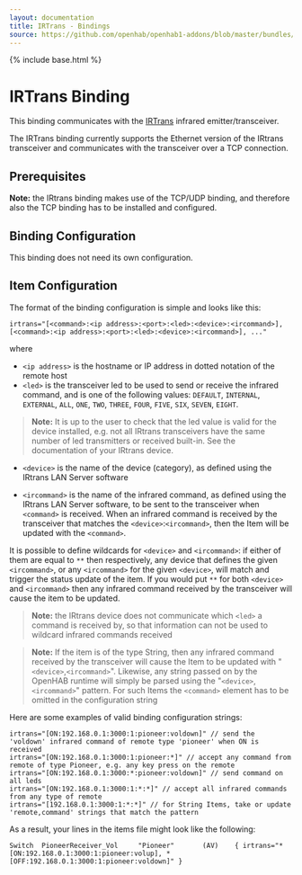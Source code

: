 ```yaml
---
layout: documentation
title: IRTrans - Bindings
source: https://github.com/openhab/openhab1-addons/blob/master/bundles/binding/org.openhab.binding.irtrans/README.md
---
```


<!-- Attention authors: Do not edit directly. Please add your changes to the appropriate source repository -->

{% include base.html %}

# IRTrans Binding

This binding communicates with the [IRTrans](http://www.irtrans.de) infrared emitter/transceiver.

The IRTrans binding currently supports the Ethernet version of the IRtrans transceiver and communicates with the transceiver over a TCP connection.

## Prerequisites

**Note:** the IRtrans binding makes use of the TCP/UDP binding, and therefore also the TCP binding has to be installed and configured.


## Binding Configuration

This binding does not need its own configuration.

## Item Configuration

The format of the binding configuration is simple and looks like this:

```
irtrans="[<command>:<ip address>:<port>:<led>:<device>:<ircommand>], [<command>:<ip address>:<port>:<led>:<device>:<ircommand>], ..."
```

where 

* `<ip address>` is the hostname or IP address in dotted notation of the remote host
* `<led>` is the transceiver led to be used to send or receive the infrared command, and is one of the following values: `DEFAULT`, `INTERNAL`, `EXTERNAL`, `ALL`, `ONE`, `TWO`, `THREE`, `FOUR`, `FIVE`, `SIX`, `SEVEN`, `EIGHT`. 

> **Note:** It is up to the user to check that the led value is valid for the device installed, e.g. not all IRtrans transceivers have the same number of led transmitters or received built-in. See the documentation of your IRtrans device.

* `<device>` is the name of the device (category), as defined using the IRtrans LAN Server software

* `<ircommand>` is the name of the infrared command, as defined using the IRtrans LAN Server software, to be sent to the transceiver when `<command>` is received. When an infrared command is received by the transceiver that matches the `<device>`:`<ircommand>`, then the Item will be updated with the `<command>`.

It is possible to define wildcards for `<device>` and `<ircommand>`: if either of them are equal to `**` then respectively, any device that defines the given `<ircommand>`, or any `<ircommand>` for the given `<device>`, will match and trigger the status update of the item. If you would put `**` for both `<device>` and `<ircommand>` then any infrared command received by the transceiver will cause the item to be updated.

> **Note:** the IRtrans device does not communicate which `<led>` a command is received by, so that information can not be used to wildcard infrared commands received

> **Note:** If the item is of the type String, then any infrared command received by the transceiver will cause the Item to be updated with "`<device>`,`<ircommand>`". Likewise, any string passed on by the OpenHAB runtime will simply be parsed using the "`<device>`,`<ircommand>`" pattern. For such Items the `<command>` element has to be omitted in the configuration string

Here are some examples of valid binding configuration strings:

```
irtrans="[ON:192.168.0.1:3000:1:pioneer:voldown]" // send the 'voldown' infrared command of remote type 'pioneer' when ON is received
irtrans="[ON:192.168.0.1:3000:1:pioneer:*]" // accept any command from remote of type Pioneer, e.g. any key press on the remote
irtrans="[ON:192.168.0.1:3000:*:pioneer:voldown]" // send command on all leds
irtrans="[ON:192.168.0.1:3000:1:*:*]" // accept all infrared commands from any type of remote
irtrans="[192.168.0.1:3000:1:*:*]" // for String Items, take or update 'remote,command' strings that match the pattern
```

As a result, your lines in the items file might look like the following:

```
Switch  PioneerReceiver_Vol     "Pioneer"       (AV)    { irtrans="*[ON:192.168.0.1:3000:1:pioneer:volup], *[OFF:192.168.0.1:3000:1:pioneer:voldown]" }
```